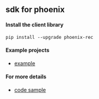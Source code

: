 ## sdk for phoenix

#### Install the client library

```shell
pip install --upgrade phoenix-rec
```

#### Example projects

* [example](https://)

#### For more details

* [code sample](https://)
